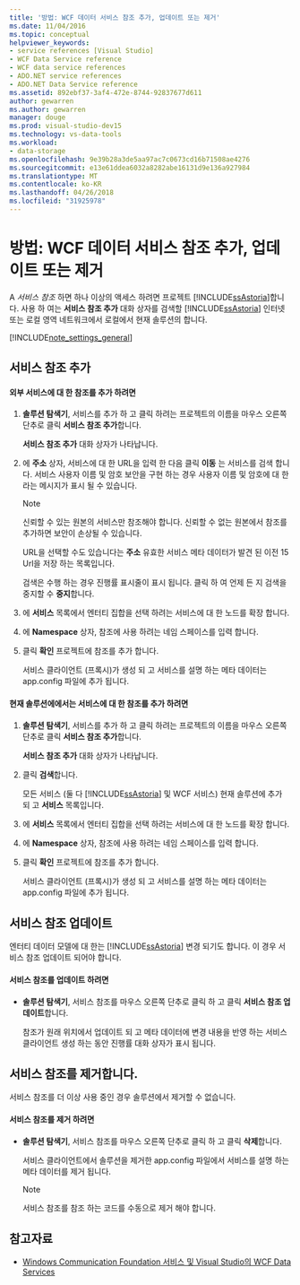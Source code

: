 ```yaml
---
title: '방법: WCF 데이터 서비스 참조 추가, 업데이트 또는 제거'
ms.date: 11/04/2016
ms.topic: conceptual
helpviewer_keywords:
- service references [Visual Studio]
- WCF Data Service reference
- WCF data service references
- ADO.NET service references
- ADO.NET Data Service reference
ms.assetid: 892ebf37-3af4-472e-8744-92837677d611
author: gewarren
ms.author: gewarren
manager: douge
ms.prod: visual-studio-dev15
ms.technology: vs-data-tools
ms.workload:
- data-storage
ms.openlocfilehash: 9e39b28a3de5aa97ac7c0673cd16b71508ae4276
ms.sourcegitcommit: e13e61ddea6032a8282abe16131d9e136a927984
ms.translationtype: MT
ms.contentlocale: ko-KR
ms.lasthandoff: 04/26/2018
ms.locfileid: "31925978"
---
```

# <a name="how-to-add-update-or-remove-a-wcf-data-service-reference"></a>방법: WCF 데이터 서비스 참조 추가, 업데이트 또는 제거
A *서비스 참조* 하면 하나 이상의 액세스 하려면 프로젝트 [!INCLUDE[ssAstoria](../data-tools/includes/ssastoria_md.md)]합니다. 사용 하 여는 **서비스 참조 추가** 대화 상자를 검색할 [!INCLUDE[ssAstoria](../data-tools/includes/ssastoria_md.md)] 인터넷 또는 로컬 영역 네트워크에서 로컬에서 현재 솔루션의 합니다.

[!INCLUDE[note_settings_general](../data-tools/includes/note_settings_general_md.md)]

## <a name="adding-a-service-reference"></a>서비스 참조 추가

#### <a name="to-add-a-reference-to-an-external-service"></a>외부 서비스에 대 한 참조를 추가 하려면

1.  **솔루션 탐색기**, 서비스를 추가 하 고 클릭 하려는 프로젝트의 이름을 마우스 오른쪽 단추로 클릭 **서비스 참조 추가**합니다.

     **서비스 참조 추가** 대화 상자가 나타납니다.

2.  에 **주소** 상자, 서비스에 대 한 URL을 입력 한 다음 클릭 **이동** 는 서비스를 검색 합니다. 서비스 사용자 이름 및 암호 보안을 구현 하는 경우 사용자 이름 및 암호에 대 한 라는 메시지가 표시 될 수 있습니다.

    > [!NOTE]
    >  신뢰할 수 있는 원본의 서비스만 참조해야 합니다. 신뢰할 수 없는 원본에서 참조를 추가하면 보안이 손상될 수 있습니다.

     URL을 선택할 수도 있습니다는 **주소** 유효한 서비스 메타 데이터가 발견 된 이전 15 Url을 저장 하는 목록입니다.

     검색은 수행 하는 경우 진행률 표시줄이 표시 됩니다. 클릭 하 여 언제 든 지 검색을 중지할 수 **중지**합니다.

3.  에 **서비스** 목록에서 엔터티 집합을 선택 하려는 서비스에 대 한 노드를 확장 합니다.

4.  에 **Namespace** 상자, 참조에 사용 하려는 네임 스페이스를 입력 합니다.

5.  클릭 **확인** 프로젝트에 참조를 추가 합니다.

     서비스 클라이언트 (프록시)가 생성 되 고 서비스를 설명 하는 메타 데이터는 app.config 파일에 추가 됩니다.

#### <a name="to-add-a-reference-to-a-service-in-the-current-solution"></a>현재 솔루션에에서는 서비스에 대 한 참조를 추가 하려면

1.  **솔루션 탐색기**, 서비스를 추가 하 고 클릭 하려는 프로젝트의 이름을 마우스 오른쪽 단추로 클릭 **서비스 참조 추가**합니다.

     **서비스 참조 추가** 대화 상자가 나타납니다.

2.  클릭 **검색**합니다.

     모든 서비스 (둘 다 [!INCLUDE[ssAstoria](../data-tools/includes/ssastoria_md.md)] 및 WCF 서비스) 현재 솔루션에 추가 되 고 **서비스** 목록입니다.

3.  에 **서비스** 목록에서 엔터티 집합을 선택 하려는 서비스에 대 한 노드를 확장 합니다.

4.  에 **Namespace** 상자, 참조에 사용 하려는 네임 스페이스를 입력 합니다.

5.  클릭 **확인** 프로젝트에 참조를 추가 합니다.

     서비스 클라이언트 (프록시)가 생성 되 고 서비스를 설명 하는 메타 데이터는 app.config 파일에 추가 됩니다.

## <a name="updating-a-service-reference"></a>서비스 참조 업데이트
 엔터티 데이터 모델에 대 한는 [!INCLUDE[ssAstoria](../data-tools/includes/ssastoria_md.md)] 변경 되기도 합니다. 이 경우 서비스 참조 업데이트 되어야 합니다.

#### <a name="to-update-a-service-reference"></a>서비스 참조를 업데이트 하려면

-   **솔루션 탐색기**, 서비스 참조를 마우스 오른쪽 단추로 클릭 하 고 클릭 **서비스 참조 업데이트**합니다.

     참조가 원래 위치에서 업데이트 되 고 메타 데이터에 변경 내용을 반영 하는 서비스 클라이언트 생성 하는 동안 진행률 대화 상자가 표시 됩니다.

## <a name="removing-a-service-reference"></a>서비스 참조를 제거합니다.
 서비스 참조를 더 이상 사용 중인 경우 솔루션에서 제거할 수 없습니다.

#### <a name="to-remove-a-service-reference"></a>서비스 참조를 제거 하려면

-   **솔루션 탐색기**, 서비스 참조를 마우스 오른쪽 단추로 클릭 하 고 클릭 **삭제**합니다.

     서비스 클라이언트에서 솔루션을 제거한 app.config 파일에서 서비스를 설명 하는 메타 데이터를 제거 됩니다.

    > [!NOTE]
    >  서비스 참조를 참조 하는 코드를 수동으로 제거 해야 합니다.

## <a name="see-also"></a>참고자료

- [Windows Communication Foundation 서비스 및 Visual Studio의 WCF Data Services](../data-tools/windows-communication-foundation-services-and-wcf-data-services-in-visual-studio.md)